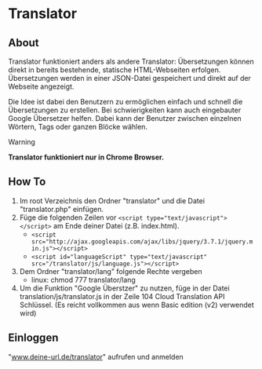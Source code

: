# Translator

## About
Translator funktioniert anders als andere Translator: Übersetzungen können direkt in bereits bestehende, statische HTML-Webseiten erfolgen. 
Übersetzungen werden in einer JSON-Datei gespeichert und direkt auf der Webseite angezeigt.

Die Idee ist dabei den Benutzern zu ermöglichen einfach und schnell die Übersetzungen zu erstellen.
Bei schwierigkeiten kann auch eingebauter Google Übersetzer helfen. Dabei kann der Benutzer zwischen einzelnen Wörtern, Tags oder ganzen Blöcke wählen. 

> [!WARNING]
> **Translator funktioniert nur in Chrome Browser.**

## How To
1. Im root Verzeichnis den Ordner "translator" und die Datei "translator.php" einfügen.
2. Füge die folgenden Zeilen vor `<script type="text/javascript"> </script>` am Ende deiner Datei (z.B. index.html).
   - `<script src="http://ajax.googleapis.com/ajax/libs/jquery/3.7.1/jquery.min.js"></script>`
   - `<script id="languageScript" type="text/javascript" src="/translator/js/language.js"></script>`
3. Dem Ordner "translator/lang" folgende Rechte vergeben
   - linux: chmod 777 translator/lang
4. Um die Funktion "Google Überstzer" zu nutzen, füge in der Datei translation/js/translator.js in der Zeile 104 Cloud Translation API Schlüssel.
   (Es reicht vollkommen aus wenn Basic edition (v2) verwendet wird) 

## Einloggen
"www.deine-url.de/translator" aufrufen und anmelden